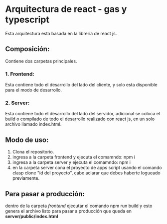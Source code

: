 # Arquitectura de react - gas y typescript

Esta arquitectura esta basada en la libreria de react js.

## Composición:
Contiene dos carpetas principales.

### 1. Frontend:
Esta contiene todo el desarrollo del lado del cliente, y solo esta disponible para el modo de desarrollo.

### 2. Server:
Esta contiene todo el desarrollo del lado del servidor, adicional se coloca el build o compilado de todo el desarrollo realizado con react js, en un solo archivo llamado index.html.

## Modo de uso:

1. Clona el repositorio.
2. ingresa a la carpeta frontend y ejecuta el comamndo: npm i
3. ingresa a la carpeta server y ejecuta el comamndo: npm i
4. en la carpeta server cona el proyecto de apps script usando el comando clasp clone "id del proyecto", cabe aclarar que debes haberte logueado previamente.

## Para pasar a producción:

dentro de la carpeta *frontend* ejecutar el comando npm run build y esto genera el archivo listo para pasar a producción que queda en **server/public/index.html**
